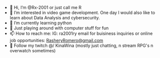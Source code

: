 - 👋 Hi, I’m @Rx-2001 or just call me R
- 👀 I’m interested in video game development. One day l would also like to learn about Data Analysis and cybersecurity.
- 🌱 I’m currently learning python
- 💞️ Just playing around with computer stuff for fun
- 📫 How to reach me: IG: ra2001ry email for buisiness inquiries or online job opportunities: RasheryRomero@gmail.com 
- 👾 Follow my twitch @/ KinaWina (mostly just chatting, n stream RPG's n overwatch sometimes)

<!---
Rx-2001/Rx-2001 is a ✨ special ✨ repository because its `README.md` (this file) appears on your GitHub profile.
You can click the Preview link to take a look at your changes.
--->
